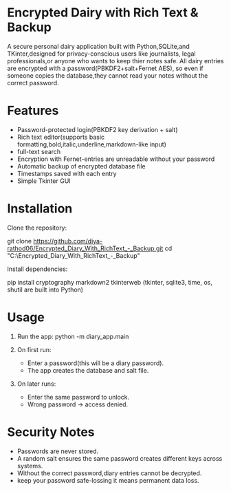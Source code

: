 # Encrypted Dairy with Rich Text & Backup

A secure personal dairy application built with Python,SQLite,and TKinter,designed for privacy-conscious users like journalists,
legal professionals,or anyone who wants to keep thier  notes safe. All dairy entries are encrypted with a password(PBKDF2+salt+Fernet AES),
so even if someone copies the database,they cannot read your notes without the correct password.

# Features
- Password-protected login(PBKDF2 key derivation + salt)
- Rich text editor(supports basic formatting,bold,italic,underline,markdown-like input)
- full-text search
- Encryption with Fernet-entries are unreadable without your password
- Automatic backup of encrypted database file
- Timestamps saved with each entry
- Simple Tkinter GUI
  
# Installation

Clone the repository:

git clone https://github.com/diya-rathod06/Encrypted_Diary_With_RichText_-_Backup.git
cd "C:\Encrypted_Diary_With_RichText_-_Backup"

Install dependencies:

pip install cryptography markdown2 tkinterweb
(tkinter, sqlite3, time, os, shutil are built into Python)

# Usage

1. Run the app:
    python -m diary_app.main
   
2. On first run:
   - Enter a password(this will be a diary password).
   - The app creates the database and salt file.

3. On later runs:
   - Enter the same password to unlock.
   - Wrong password -> access denied.

 # Security  Notes

 - Passwords are never stored.
 - A random salt ensures the same password creates different keys across systems.
 - Without the correct password,diary entries cannot be decrypted.
 - keep your password safe-lossing it means permanent data loss.

 
 

  
